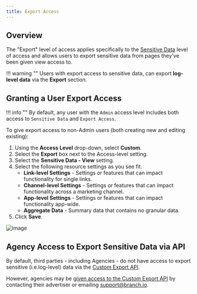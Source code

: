 ```yaml
---
title: Export Access
---
```

## Overview

The <notranslate>"Export"</notranslate> level of access applies specifically to the [Sensitive Data](/dashboard/sensitive-data-access/) level of access and allows users to export sensitive data from pages they've been given view access to.

!!! warning ""
	Users with export access to sensitive data, can export **log-level data** via the <notranslate>**Export**</notranslate> section.

## Granting a User Export Access

!!! info ""
 By default, any user with the `Admin` access level includes both access to `Sensitive Data` and `Export Access`.

 To give export access to non-Admin users (both creating new and editing existing):

 1. Using the <notranslate>**Access Level**</notranslate> drop-down, select <notranslate>**Custom**</notranslate>.
 2. Select the <notranslate>**Export**</notranslate> box next to the Access-level setting.
 3. Select the <notranslate>**Sensitive Data - View**</notranslate> setting.
 4. Select the following resource settings as you see fit.
	 - <notranslate>**Link-level Settings**</notranslate> - Settings or features that can impact functionality for single links.
	 - <notranslate>**Channel-level Settings**</notranslate> - Settings or features that can impact functionality across a marketing channel.
	 - <notranslate>**App-level Settings**</notranslate> - Settings or features that can impact functionality app-wide.
	 - <notranslate>**Aggregate Data**</notranslate> - Summary data that contains no granular data.
5. Click <notranslate>**Save**</notranslate>.

![image](/_assets/img/pages/dashboard/access-levels/export-access.png)

## Agency Access to Export Sensitive Data via API

By default, third parties - including Agencies - do not have access to export sensitive (i.e.log-level) data via the [Custom Export API](/exports/custom-export-api/).

However, agencies may be [given access to the Custom Export API](/exports/custom-export-api/#providing-agencies-api-access) by contacting their advertiser or emailing [support@branch.io](mailto:support@branch.io).
